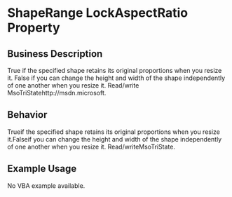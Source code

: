 # ShapeRange LockAspectRatio Property

## Business Description
True if the specified shape retains its original proportions when you resize it. False if you can change the height and width of the shape independently of one another when you resize it. Read/write MsoTriStatehttp://msdn.microsoft.

## Behavior
Trueif the specified shape retains its original proportions when you resize it.Falseif you can change the height and width of the shape independently of one another when you resize it. Read/writeMsoTriState.

## Example Usage
No VBA example available.